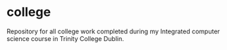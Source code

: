 # college
Repository for all college work completed during my Integrated computer science course in Trinity College Dublin.
